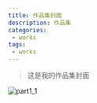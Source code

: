 ```yaml
---
title: 作品集封面
description: 作品集
categories:
 - works
tags: 
 - works
---
```


>这是我的作品集封面

![part1_1](https://yui77111.github.io/assets/images/article/1/collection_cover.png)